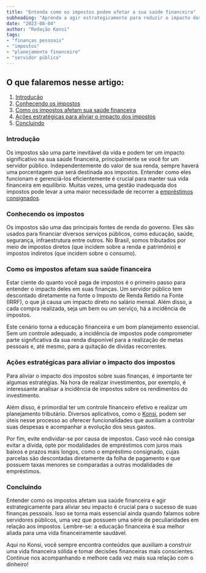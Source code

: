 ```yaml
---
title: "Entenda como os impostos podem afetar a sua saúde financeira"
subheading: "Aprenda a agir estrategicamente para reduzir o impacto dos impostos sobre suas finanças pessoais, como servidor público."
date: "2023-08-04"
author: "Redação Konsi"
tags:
- "finanças pessoais"
- "impostos"
- "planejamento financeiro"
- "servidor público"
---
```


## O que falaremos nesse artigo:
1. [Introdução](#introdução)
2. [Conhecendo os impostos](#conhecendo-os-impostos)
3. [Como os impostos afetam sua saúde financeira](#como-os-impostos-afetam-sua-saúde-financeira)
4. [Ações estratégicas para aliviar o impacto dos impostos](#ações-estratégicas-para-aliviar-o-impacto-dos-impostos)
5. [Concluindo](#concluindo)

### Introdução
Os impostos são uma parte inevitável da vida e podem ter um impacto significativo na sua saúde financeira, principalmente se você for um servidor público. Independentemente do valor de sua renda, sempre haverá uma porcentagem que será destinada aos impostos. Entender como eles funcionam e gerenciá-los eficientemente é crucial para manter sua vida financeira em equilíbrio. Muitas vezes, uma gestão inadequada dos impostos pode levar a uma maior necessidade de recorrer a [empréstimos consignados](https://konsi.com.br/postagens/5-motivos-para-escolher-o-credito-consignado-publico).

### Conhecendo os impostos
Os impostos são uma das principais fontes de renda do governo. Eles são usados para financiar diversos serviços públicos, como educação, saúde, segurança, infraestrutura entre outros. No Brasil, somos tributados por meio de impostos diretos (que incidem sobre a renda e patrimônio) e impostos indiretos (que incidem sobre o consumo).

### Como os impostos afetam sua saúde financeira
Estar ciente do quanto você paga de impostos é o primeiro passo para entender o impacto deles em suas finanças. Um servidor público tem descontado diretamente na fonte o Imposto de Renda Retido na Fonte (IRRF), o que já causa um impacto direto no salário mensal. Além disso, a cada compra realizada, seja um bem ou um serviço, há a incidência de impostos. 

Este cenário torna a educação financeira e um bom planejamento essencial. Sem um controle adequado, a incidência de impostos pode comprometer parte significativa da sua renda disponível para a realização de metas pessoais e, até mesmo, para a quitação de dívidas recorrentes. 

### Ações estratégicas para aliviar o impacto dos impostos
Para aliviar o impacto dos impostos sobre suas finanças, é importante ter algumas estratégias. Na hora de realizar investimentos, por exemplo, é interessante analisar a incidência de impostos sobre os rendimentos do investimento.

Além disso, é primordial ter um controle financeiro efetivo e realizar um planejamento tributário. Diversos aplicativos, como o [Konsi](https://konsi.com.br/download), podem ser úteis nesse processo ao oferecer funcionalidades que auxiliam a controlar suas despesas e acompanhar a evolução dos seus gastos.

Por fim, evite endividar-se por causa de impostos. Caso você não consiga evitar a dívida, opte por modalidades de empréstimos com juros mais baixos e prazos mais longos, como o empréstimo consignado, cujas parcelas são descontadas diretamente da folha de pagamento e que possuem taxas menores se comparadas a outras modalidades de empréstimos.

### Concluindo
Entender como os impostos afetam sua saúde financeira e agir estrategicamente para aliviar seu impacto é crucial para o sucesso de suas finanças pessoais. Isso se torna mais essencial ainda quando falamos sobre servidores públicos, uma vez que possuem uma série de peculiaridades em relação aos impostos. Lembre-se: a educação financeira é sua melhor aliada para uma vida financeiramente saudável.

Aqui no Konsi, você sempre encontra conteúdos que auxiliam a construir uma vida financeira sólida e tomar decisões financeiras mais conscientes. Continue nos acompanhando e melhore cada vez mais sua relação com o dinheiro!